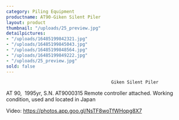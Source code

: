 ```yaml
---
category: Piling Equipment
productname: AT90-Giken Silent Piler
layout: product
thumbnail: "/uploads/25_preview.jpg"
detailpictures:
- "/uploads/16485199842321.jpg"
- "/uploads/16485199845043.jpg"
- "/uploads/16485199848564.jpg"
- "/uploads/16485199849222.jpg"
- "/uploads/25_preview.jpg"
sold: false
---
```


                                            Giken Silent Piler
AT 90,  1995yr, S.N. AT9000315
Remote controller attached.
Working condition, used and located in Japan

Video: https://photos.app.goo.gl/NsTF8woTfWHopg8X7




